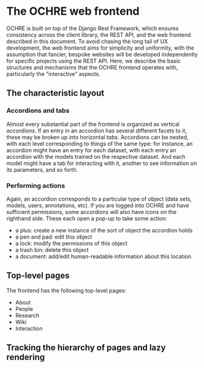 # The OCHRE web frontend

OCHRE is built on top of the Django Rest Framework, which ensures consistency across the client library, the REST API, and the web frontend described in this document.  To avoid chasing the long tail of UX development, the web frontend aims for simplicity and uniformity, with the assumption that fancier, bespoke websites will be developed independently for specific projects using the REST API.  Here, we describe the basic structures and mechanisms that the OCHRE frontend operates with, particularly the "interactive" aspects.

## The characteristic layout

### Accordions and tabs

Almost every substantial part of the frontend is organized as vertical *accordions*.  If an entry in an accordion has several different facets to it, these may be broken up into horizontal *tabs*.  Accordions can be nested, with each level corresponding to things of the same type: for instance, an accordion might have an entry for each dataset, with each entry an accordion with the models trained on the respective dataset.  And each model might have a tab for interacting with it, another to see information on its parameters, and so forth.

### Performing actions

Again, an accordion corresponds to a particular type of object (data sets, models, users, annotations, etc).  If you are logged into OCHRE and have sufficient permissions, some accordions will also have icons on the righthand side.  These each open a pop-up to take some action:

- a plus: create a new instance of the sort of object the accordion holds
- a pen and pad: edit this object
- a lock: modify the permissions of this object
- a trash bin: delete this object
- a document: add/edit human-readable information about this location

## Top-level pages

The frontend has the following top-level pages:

- About
- People
- Research
- Wiki
- Interaction

## Tracking the hierarchy of pages and lazy rendering

